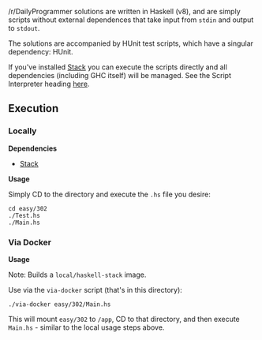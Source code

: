 /r/DailyProgrammer solutions are written in Haskell (v8),
and are simply scripts without external dependences
that take input from `stdin` and output to `stdout`.

The solutions are accompanied by HUnit test scripts,
which have a singular dependency: HUnit.

If you've installed [Stack](https://docs.haskellstack.org)
you can execute the scripts directly
and all dependencies (including GHC itself) will be managed.
See the Script Interpreter heading [here](https://haskell-lang.org/tutorial/stack-script).

## Execution

### Locally

**Dependencies**

- [Stack](https://docs.haskellstack.org)

**Usage**

Simply CD to the directory and execute the `.hs` file you desire:

    cd easy/302
    ./Test.hs
    ./Main.hs

### Via Docker

**Usage**

Note: Builds a `local/haskell-stack` image.

Use via the `via-docker` script (that's in this directory):

    ./via-docker easy/302/Main.hs

This will mount `easy/302` to `/app`,
CD to that directory, and then execute `Main.hs` - 
similar to the local usage steps above.
